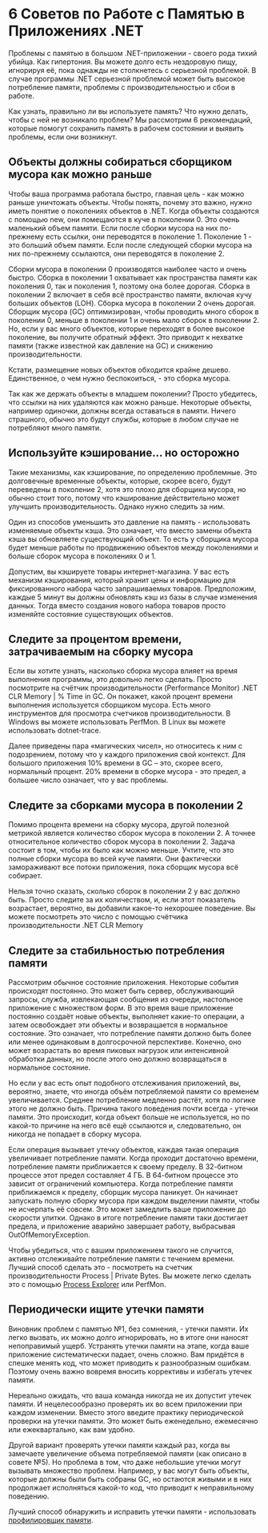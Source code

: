 # 6 Советов по Работе с Памятью в Приложениях .NET

Проблемы с памятью в большом .NET-приложении - своего рода тихий убийца. Как гипертония. Вы можете долго есть нездоровую пищу, игнорируя её, пока однажды не столкнетесь с серьезной проблемой. В случае программы .NET серьезной проблемой может быть высокое потребление памяти, проблемы с производительностью и сбои в работе.

Как узнать, правильно ли вы используете память? Что нужно делать, чтобы с ней не возникало проблем? Мы рассмотрим 6 рекомендаций, которые помогут сохранить память в рабочем состоянии и выявить проблемы, если они возникнут.

## Объекты должны собираться сборщиком мусора как можно раньше

Чтобы ваша программа работала быстро, главная цель - как можно раньше уничтожать объекты. Чтобы понять, почему это важно, нужно иметь понятие о поколениях объектов в .NET. Когда объекты создаются с помощью new, они помещаются в куче в поколении 0. Это очень маленький объем памяти. Если после сборки мусора на них по-прежнему есть ссылки, они переводятся в поколение 1. Поколение 1 - это больший объем памяти. Если после следующей сборки мусора на них по-прежнему ссылаются, они переводятся в поколение 2.

Сборки мусора в поколении 0 производятся наиболее часто и очень быстро. Сборка в поколении 1 охватывает как пространства памяти как поколения 0, так и поколения 1, поэтому она более дорогая. Сборка в поколении 2 включает в себя всё пространство памяти, включая кучу больших объектов (LOH). Сборка мусора в поколении 2 очень дорогая. Сборщик мусора (GC) оптимизирован, чтобы проводить много сборок в поколении 0, меньше в поколении 1 и очень мало сборок в поколении 2. Но, если у вас много объектов, которые переходят в более высокое поколение, вы получите обратный эффект. Это приводит к нехватке памяти (также известной как давление на GC) и снижению производительности.

Кстати, размещение новых объектов обходится крайне дешево. Единственное, о чем нужно беспокоиться, - это сборка мусора.

Так как же держать объекты в младшем поколении? Просто убедитесь, что ссылки на них удаляются как можно раньше. Некоторые объекты, например одиночки, должны всегда оставаться в памяти. Ничего страшного, обычно это будут службы, которые в любом случае не потребляют много памяти.

## Используйте кэширование… но осторожно

Такие механизмы, как кэширование, по определению проблемные. Это долговечные временные объекты, которые, скорее всего, будут переведены в поколение 2, хотя это плохо для сборщика мусора, но обычно стоит того, потому что кэширование действительно может улучшить производительность. Однако нужно следить за ним.

Один из способов уменьшить это давление на память - использовать изменяемые объекты кэша. Это означает, что вместо замены объекта кэша вы обновляете существующий объект. То есть у сборщика мусора будет меньше работы по продвижению объектов между поколениями и больше сборок мусора в поколениях 0 и 1.

Допустим, вы кэшируете товары интернет-магазина. У вас есть механизм кэширования, который хранит цены и информацию для фиксированного набора часто запрашиваемых товаров. Предположим, каждые 5 минут вы должны обновлять кэш из базы в случае изменения данных. Тогда вместо создания нового набора товаров просто изменяйте состояние существующих объектов.

## Следите за процентом времени, затрачиваемым на сборку мусора

Если вы хотите узнать, насколько сборка мусора влияет на время выполнения программы, это довольно легко сделать. Просто посмотрите на счётчик производительности (Performance Monitor) .NET CLR Memory | % Time in GC. Он покажет, какой процент времени выполнения используется сборщиком мусора. Есть много инструментов для просмотра счетчиков производительности. В Windows вы можете использовать PerfMon. В Linux вы можете использовать dotnet-trace.

Далее приведены пара «магических чисел», но относитесь к ним с подозрением, потому что у каждого приложения свой контекст. Для большого приложения 10% времени в GC – это, скорее всего, нормальный процент. 20% времени в сборке мусора - это предел, а большее число означает, что у вас проблемы.

## Следите за сборками мусора в поколении 2

Помимо процента времени на сборку мусора, другой полезной метрикой является количество сборок мусора в поколении 2. А точнее относительное количество сборок мусора в поколении 2. Задача состоит в том, чтобы их было как можно меньше. Учтите, что это полные сборки мусора во всей куче памяти. Они фактически замораживают все потоки приложения, пока сборщик мусора всё собирает.

Нельзя точно сказать, сколько сборок в поколении 2 у вас должно быть. Просто следите за их количеством, и, если этот показатель возрастает, вероятно, вы добавили какое-то нехорошее поведение. Вы можете посмотреть это число с помощью счётчика производительности .NET CLR Memory

## Следите за стабильностью потребления памяти

Рассмотрим обычное состояние приложения. Некоторые события происходят постоянно. Это может быть сервер, обслуживающий запросы, служба, извлекающая сообщения из очереди, настольное приложение с множеством форм. В это время ваше приложение постоянно создаёт новые объекты, выполняет какие-то операции, а затем освобождает эти объекты и возвращается в нормальное состояние. Это означает, что потребление памяти должно быть более или менее одинаковым в долгосрочной перспективе. Конечно, оно может возрастать во время пиковых нагрузок или интенсивной обработки данных, но после этого оно должно возвращаться в нормальное состояние.

Но если у вас есть опыт подобного отслеживания приложений, вы, вероятно, знаете, что иногда объём потребляемой памяти со временем увеличивается. Среднее потребление медленно растёт, хотя по логике этого не должно быть. Причина такого поведения почти всегда - утечки памяти. Это происходит, когда объект больше не используется, но по какой-то причине на него всё ещё ссылаются и, следовательно, он никогда не попадает в сборку мусора.

Если операция вызывает утечку объектов, каждая такая операция увеличивает потребление памяти. Когда проходит достаточно времени, потребление памяти приближается к своему пределу. В 32-битном процессе этот предел составляет 4 ГБ. В 64-битном процессе это зависит от ограничений компьютера. Когда потребление памяти приближаемся к пределу, сборщик мусора паникует. Он начинает запускать полную сборку мусора при каждом выделении памяти, чтобы не исчерпать её совсем. Это может замедлить ваше приложение до скорости улитки. Однако в итоге потребление памяти таки достигает предела, и приложение аварийно завершает работу, выбрасывая OutOfMemoryException.

Чтобы убедиться, что с вашим приложением такого не случится, активно отслеживайте потребление памяти с течением времени. Лучший способ сделать это - посмотреть на счетчик производительности Process | Private Bytes. Вы можете легко сделать это с помощью [Process Explorer](https://docs.microsoft.com/en-us/sysinternals/downloads/process-explorer) или PerfMon.

## Периодически ищите утечки памяти

Виновник проблем с памятью №1, без сомнения, - утечки памяти. Их легко вызвать, их можно долго игнорировать, но в итоге они наносят непоправимый ущерб. Устранять утечки памяти на этапе, когда ваше приложение систематически падает, очень сложно. Вам придётся в спешке менять код, что может приводить к разнообразным ошибкам. Поэтому очень важно вовремя вносить коррективы и избегать утечек памяти.

Нереально ожидать, что ваша команда никогда не их допустит утечек памяти. И нецелесообразно проверять их во всем приложении при каждом изменении. Вместо этого введите практику периодической проверки на утечки памяти. Это может быть еженедельно, ежемесячно или ежеквартально, как вам удобно.

Другой вариант проверять утечки памяти каждый раз, когда вы замечаете увеличение объема потребляемой памяти (как описано в совете №5). Но проблема в том, что даже небольшие утечки могут вызывать множество проблем. Например, у вас могут быть объекты, которые должны были быть собраны GC, но остаются живыми и в них продолжает исполняться какой-то код, что приводит к неправильному поведению.

Лучший способ обнаружить и исправить утечки памяти - использовать [профилировщик памяти](https://t.me/NetDeveloperDiary/470).
